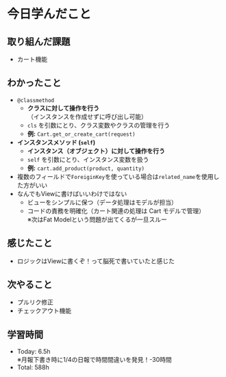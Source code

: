 # 今日学んだこと
## 取り組んだ課題
- カート機能
## わかったこと
- `@classmethod`
    - **クラスに対して操作を行う**<br>
（インスタンスを作成せずに呼び出し可能）
    - `cls` を引数にとり、クラス変数やクラスの管理を行う
    - **例:** `Cart.get_or_create_cart(request)`
- **インスタンスメソッド (`self`)**
    - **インスタンス（オブジェクト）に対して操作を行う**
    - `self` を引数にとり、インスタンス変数を扱う
    - **例:** `cart.add_product(product, quantity)`
- 複数のフィールドで`ForeiginKey`を使っている場合は`related_name`を使用した方がいい
- なんでもViewに書けばいいわけではない
  - ビューをシンプルに保つ（データ処理はモデルが担当）
  - コードの責務を明確化（カート関連の処理は Cart モデルで管理）
<br>※次はFat Modelという問題が出てくるが一旦スルー
## 感じたこと
- ロジックはViewに書くぞ！って脳死で書いていたと感じた
## 次やること
- プルリク修正
- チェックアウト機能
## 学習時間
- Today: 6.5h
<br>※月報下書き時に1/4の日報で時間間違いを発見！-30時間
- Total: 588h
